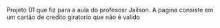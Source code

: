Projeto 01 que fiz para a aula do profesosr Jailson.
A pagina consiste em um cartão de credito giratorio que não é valido
